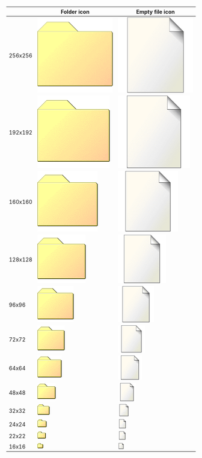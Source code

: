 | |Folder icon|Empty file icon|
|-|-|-|
|256x256|![](SE98/places/256/folder.png)|![](SE98/mimes/256/empty.png)|
|192x192|![](SE98/places/192/folder.png)|![](SE98/mimes/192/empty.png)|
|160x160|![](SE98/places/160/folder.png)|![](SE98/mimes/160/empty.png)|
|128x128|![](SE98/places/128/folder.png)|![](SE98/mimes/128/empty.png)|
|96x96|![](SE98/places/96/folder.png)|![](SE98/mimes/96/empty.png)|
|72x72|![](SE98/places/72/folder.png)|![](SE98/mimes/72/empty.png)|
|64x64|![](SE98/places/64/folder.png)|![](SE98/mimes/64/empty.png)|
|48x48|![](SE98/places/48/folder.png)|![](SE98/mimes/48/empty.png)|
|32x32|![](SE98/places/32/folder.png)|![](SE98/mimes/32/empty.png)|
|24x24|![](SE98/places/24/folder.png)|![](SE98/mimes/24/empty.png)|
|22x22|![](SE98/places/22/folder.png)|![](SE98/mimes/22/empty.png)|
|16x16|![](SE98/places/16/folder.png)|![](SE98/mimes/16/empty.png)|
